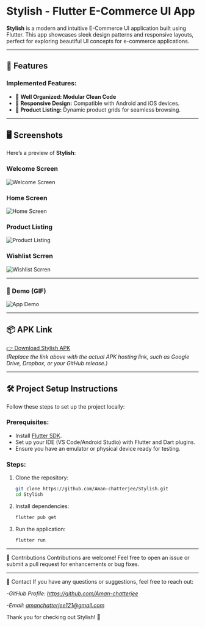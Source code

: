 # Stylish - Flutter E-Commerce UI App

**Stylish** is a modern and intuitive E-Commerce UI application built using Flutter. This app showcases sleek design patterns and responsive layouts, perfect for exploring beautiful UI concepts for e-commerce applications.

---

## 🚀 Features

### Implemented Features:
- 📖 **Well Organized: Modular Clean Code**
- 📱 **Responsive Design:** Compatible with Android and iOS devices.
- 🛒 **Product Listing:** Dynamic product grids for seamless browsing.
---

## 🖥️ Screenshots

Here’s a preview of **Stylish**:

### Welcome Screen
![Welcome Screen](./screenshots/welcome_screen.png)

### Home Screen
![Home Screen](./screenshots/home_screen.png)

### Product Listing
![Product Listing](./screenshots/product_listing.png)

### Wishlist Scrren
![Wishlist Scrren](./screenshots/wishlist_screen.png)

---

### 🎥 Demo (GIF)

![App Demo](./screenshots/demo.gif)

---

## 📦 APK Link

[👉 Download Stylish APK](#)  
*(Replace the link above with the actual APK hosting link, such as Google Drive, Dropbox, or your GitHub release.)*

---

## 🛠️ Project Setup Instructions

Follow these steps to set up the project locally:

### Prerequisites:
- Install [Flutter SDK](https://flutter.dev/docs/get-started/install).
- Set up your IDE (VS Code/Android Studio) with Flutter and Dart plugins.
- Ensure you have an emulator or physical device ready for testing.

### Steps:
1. Clone the repository:
   ```bash
   git clone https://github.com/Aman-chatterjee/Stylish.git
   cd Stylish
   ```
2. Install dependencies:
   ```bash
   flutter pub get
   ```

3. Run the application:
   ```bash
   flutter run
   ```

---

🤝 Contributions
Contributions are welcome! Feel free to open an issue or submit a pull request for enhancements or bug fixes.

---

📧 Contact
If you have any questions or suggestions, feel free to reach out:

*-GitHub Profile: https://github.com/Aman-chatterjee*

*-Email: amanchatterjee121@gmail.com*



Thank you for checking out Stylish! 🚀
